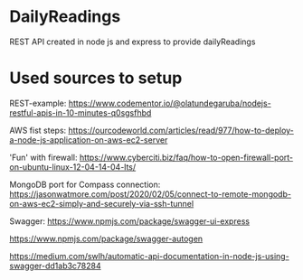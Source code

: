 # DailyReadings
REST API created in node js and express to provide dailyReadings

# Used sources to setup
REST-example:
https://www.codementor.io/@olatundegaruba/nodejs-restful-apis-in-10-minutes-q0sgsfhbd

AWS fist steps:
https://ourcodeworld.com/articles/read/977/how-to-deploy-a-node-js-application-on-aws-ec2-server

'Fun' with firewall:
https://www.cyberciti.biz/faq/how-to-open-firewall-port-on-ubuntu-linux-12-04-14-04-lts/

MongoDB port for Compass connection:
https://jasonwatmore.com/post/2020/02/05/connect-to-remote-mongodb-on-aws-ec2-simply-and-securely-via-ssh-tunnel

Swagger:
https://www.npmjs.com/package/swagger-ui-express

https://www.npmjs.com/package/swagger-autogen

https://medium.com/swlh/automatic-api-documentation-in-node-js-using-swagger-dd1ab3c78284
